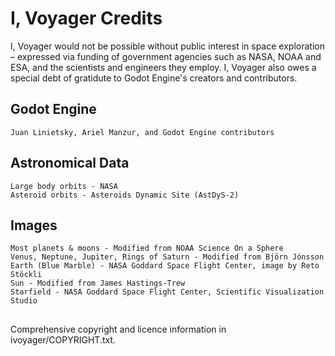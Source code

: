 # I, Voyager Credits

I, Voyager would not be possible without public interest in space exploration – expressed via funding of government agencies such as NASA, NOAA and ESA, and the scientists and engineers they employ. I, Voyager also owes a special debt of gratidute to Godot Engine's creators and contributors. 

## Godot Engine
    Juan Linietsky, Ariel Manzur, and Godot Engine contributors

## Astronomical Data
    Large body orbits - NASA
    Asteroid orbits - Asteroids Dynamic Site (AstDyS-2)

## Images
    Most planets & moons - Modified from NOAA Science On a Sphere
    Venus, Neptune, Jupiter, Rings of Saturn - Modified from Björn Jónsson
    Earth (Blue Marble) - NASA Goddard Space Flight Center, image by Reto Stöckli
    Sun - Modified from James Hastings-Trew
    Starfield - NASA Goddard Space Flight Center, Scientific Visualization Studio

##
Comprehensive copyright and licence information in ivoyager/COPYRIGHT.txt.


